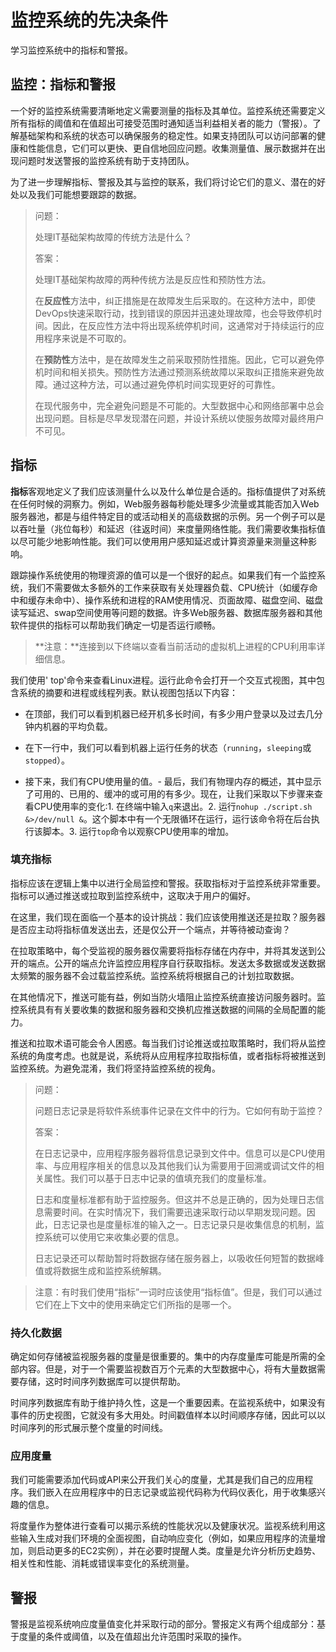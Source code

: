 # 监控系统的先决条件
学习监控系统中的指标和警报。

## 监控：指标和警报
一个好的监控系统需要清晰地定义需要测量的指标及其单位。监控系统还需要定义所有指标的阈值和在值超出可接受范围时通知适当利益相关者的能力（警报）。了解基础架构和系统的状态可以确保服务的稳定性。如果支持团队可以访问部署的健康和性能信息，它们可以更快、更自信地回应问题。收集测量值、展示数据并在出现问题时发送警报的监控系统有助于支持团队。

为了进一步理解指标、警报及其与监控的联系，我们将讨论它们的意义、潜在的好处以及我们可能想要跟踪的数据。

> 问题：
>
> 处理IT基础架构故障的传统方法是什么？
>
> 答案：
>
> 处理IT基础架构故障的两种传统方法是反应性和预防性方法。
>
> 在**反应性**方法中，纠正措施是在故障发生后采取的。在这种方法中，即使DevOps快速采取行动，找到错误的原因并迅速处理故障，也会导致停机时间。因此，在反应性方法中将出现系统停机时间，这通常对于持续运行的应用程序来说是不可取的。
>
> 在**预防性**方法中，是在故障发生之前采取预防性措施。因此，它可以避免停机时间和相关损失。预防性方法通过预测系统故障以采取纠正措施来避免故障。通过这种方法，可以通过避免停机时间实现更好的可靠性。
>
> 在现代服务中，完全避免问题是不可能的。大型数据中心和网络部署中总会出现问题。目标是尽早发现潜在问题，并设计系统以使服务故障对最终用户不可见。
>

## 指标
**指标**客观地定义了我们应该测量什么以及什么单位是合适的。指标值提供了对系统在任何时候的洞察力。例如，Web服务器每秒能处理多少流量或其能否加入Web服务器池，都是与组件特定目的或活动相关的高级数据的示例。另一个例子可以是以吞吐量（兆位每秒）和延迟（往返时间）来度量网络性能。我们需要收集指标值以尽可能少地影响性能。我们可以使用用户感知延迟或计算资源量来测量这种影响。

跟踪操作系统使用的物理资源的值可以是一个很好的起点。如果我们有一个监控系统，我们不需要做太多额外的工作来获取有关处理器负载、CPU统计（如缓存命中和缓存未命中）、操作系统和进程的RAM使用情况、页面故障、磁盘空间、磁盘读写延迟、swap空间使用等问题的数据。许多Web服务器、数据库服务器和其他软件提供的指标可以帮助我们确定一切是否运行顺畅。

> **注意：**连接到以下终端以查看当前活动的虚拟机上进程的CPU利用率详细信息。

我们使用' top'命令来查看Linux进程。运行此命令会打开一个交互式视图，其中包含系统的摘要和进程或线程列表。默认视图包括以下内容：

- 在顶部，我们可以看到机器已经开机多长时间，有多少用户登录以及过去几分钟内机器的平均负载。

- 在下一行中，我们可以看到机器上运行任务的状态（`running`，`sleeping`或`stopped`）。

- 接下来，我们有CPU使用量的值。- 最后，我们有物理内存的概述，其中显示了可用的、已用的、缓冲的或可用的有多少。现在，让我们采取以下步骤来查看CPU使用率的变化:1. 在终端中输入`q`来退出。2. 运行`nohup ./script.sh &>/dev/null &`。这个脚本中有一个无限循环在运行，运行该命令将在后台执行该脚本。3. 运行`top`命令以观察CPU使用率的增加。

### 填充指标

指标应该在逻辑上集中以进行全局监控和警报。获取指标对于监控系统非常重要。指标可以通过推送或拉取到监控系统中，这取决于用户的偏好。

在这里，我们现在面临一个基本的设计挑战：我们应该使用推送还是拉取？服务器是否应主动将指标值发送出去，还是仅公开一个端点，并等待被动查询？

在拉取策略中，每个受监视的服务器仅需要将指标存储在内存中，并将其发送到公开的端点。公开的端点允许监控应用程序自行获取指标。发送太多数据或发送数据太频繁的服务器不会过载监控系统。监控系统将根据自己的计划拉取数据。

在其他情况下，推送可能有益，例如当防火墙阻止监控系统直接访问服务器时。监控系统具有有关要收集的数据和服务器和交换机应推送数据的间隔的全局配置的能力。

推送和拉取术语可能会令人困惑。每当我们讨论推送或拉取策略时，我们将从监控系统的角度考虑。也就是说，系统将从应用程序拉取指标值，或者指标将被推送到监控系统。为避免混淆，我们将坚持监控系统的视角。

> 问题：
>
> 问题日志记录是将软件系统事件记录在文件中的行为。它如何有助于监控？
>
> 答案：
>
> 在日志记录中，应用程序服务器将信息记录到文件中。信息可以是CPU使用率、与应用程序相关的信息以及其他我们认为需要用于回溯或调试文件的相关属性。我们可以基于日志中记录的值填充我们的度量标准。
>
> 日志和度量标准都有助于监控服务。但这并不总是正确的，因为处理日志信息需要时间。在实时情况下，我们需要迅速采取行动以早期发现问题。因此，日志记录也是度量标准的输入之一。日志记录只是收集信息的机制，监控系统可以使用它来收集必要的信息。
>
> 日志记录还可以帮助暂时将数据存储在服务器上，以吸收任何短暂的数据峰值或将数据生成和监控系统解耦。

> 注意：有时我们使用“指标”一词时应该使用“指标值”。但是，我们可以通过它们在上下文中的使用来确定它们所指的是哪一个。

### 持久化数据

确定如何存储被监视服务器的度量是很重要的。集中的内存度量库可能是所需的全部内容。但是，对于一个需要监视数百万个元素的大型数据中心，将有大量数据需要存储，这时时间序列数据库可以提供帮助。

时间序列数据库有助于维护持久性，这是一个重要因素。在监视系统中，如果没有事件的历史视图，它就没有多大用处。时间戳值样本以时间顺序存储，因此可以以时间序列的形式展示整个度量的时间线。

### 应用度量 

我们可能需要添加代码或API来公开我们关心的度量，尤其是我们自己的应用程序。我们嵌入在应用程序中的日志记录或监视代码称为代码仪表化，用于收集感兴趣的信息。

将度量作为整体进行查看可以揭示系统的性能状况以及健康状况。监视系统利用这些输入生成对我们环境的全面视图，自动响应变化（例如，如果应用程序的流量增加，则启动更多的EC2实例），并在必要时提醒人类。度量是允许分析历史趋势、相关性和性能、消耗或错误率变化的系统测量。

## 警报

警报是监视系统响应度量值变化并采取行动的部分。警报定义有两个组成部分：基于度量的条件或阈值，以及在值超出允许范围时采取的操作。
